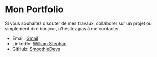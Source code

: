 # Mon Portfolio

Si vous souhaitez discuter de mes travaux, collaborer sur un projet ou simplement dire bonjour, n'hésitez pas à me contacter.

- Email: [Gmail](mailto:william.stephan35@gmail.com)
- LinkedIn: [William Stephan](https://www.linkedin.com/in/william-stephan/)
- GitHub: [SmoothieDevs](https://github.com/SmoothieDevs)
